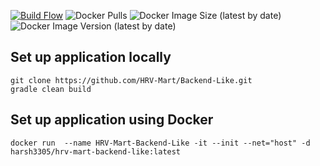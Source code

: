 [![Build Flow](https://github.com/HRV-Mart/Backend-Like/actions/workflows/build.yml/badge.svg)](https://github.com/HRV-Mart/Backend-Like/actions/workflows/build.yml)
![Docker Pulls](https://img.shields.io/docker/pulls/harsh3305/hrv-mart-backend-like)
![Docker Image Size (latest by date)](https://img.shields.io/docker/image-size/harsh3305/hrv-mart-backend-like)
![Docker Image Version (latest by date)](https://img.shields.io/docker/v/harsh3305/hrv-mart-backend-like)
## Set up application locally
```
git clone https://github.com/HRV-Mart/Backend-Like.git
gradle clean build
```
## Set up application using Docker
```
docker run  --name HRV-Mart-Backend-Like -it --init --net="host" -d harsh3305/hrv-mart-backend-like:latest
```